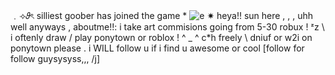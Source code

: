 ﹒⟢𝜗ৎ silliest goober has joined the game *
![e](https://github.com/user-attachments/assets/d0147d86-5482-4fcb-ae3b-1dc34aea0d62)
✷ heya!! sun here , , ,  uhh well anyways , aboutme!!:
 i take art commisions going from 5-30 robux ! ᶻz \\ i oftenly draw / play ponytown or roblox ! ^ _ ^
c*h freely \ dniuf or w2i on ponytown please .  i WILL follow u if i find u awesome or cool [follow for follow guysysyss,,, /j]
